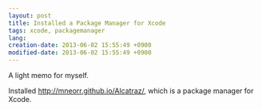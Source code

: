 ```yaml
---
layout: post
title: Installed a Package Manager for Xcode
tags: xcode, packagemanager
lang: 
creation-date: 2013-06-02 15:55:49 +0900
modified-date: 2013-06-02 15:55:49 +0900
---
```

A light memo for myself.

Installed <http://mneorr.github.io/Alcatraz/>, which is a package manager for Xcode.
